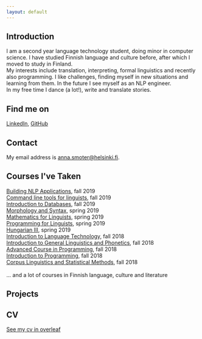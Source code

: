 ```yaml
---
layout: default
---
```


## Introduction
I am a second year language technology student, doing minor in computer science. I have studied Finnish language and culture before, after which I moved to study in Finland.<br>
My interests include translation, interpreting, formal linguistics and recently also programming. I like challenges, finding myself in new situations and learning from them. In the future I see myself as an NLP engineer.<br>
In my free time I dance (a lot!), write and translate stories.

## Find me on

[LinkedIn](https://www.linkedin.com/in/anna-smoter-11b728176/), [GitHub](https://github.com/smotan)

## Contact

My email address is anna.smoter@helsinki.fi. 

## Courses I've Taken
[Building NLP Applications](https://courses.helsinki.fi/en/KIK-LG211/), fall 2019<br>
[Command line tools for linguists](https://courses.helsinki.fi/en/KIK-LG219/), fall 2019<br>
[Introduction to Databases](https://courses.helsinki.fi/en/TKT10004/), fall 2019<br>
[Morphology and Syntax](https://courses.helsinki.fi/en/KIK-LG102/), spring 2019<br>
[Mathematics for Linguists](https://courses.helsinki.fi/en/KIK-LG209), spring 2019<br>
[Programming for Linguists](https://courses.helsinki.fi/en/KIK-LG208), spring 2019<br>
[Hungarian III](https://courses.helsinki.fi/en/KOK-G103), spring 2019<br>
[Introduction to Language Technology](https://courses.helsinki.fi/en/KIK-405/), fall 2018<br>
[Introduction to General Linguistics and Phonetics](https://courses.helsinki.fi/en/KIK-401/), fall 2018<br>
[Advanced Course in Programming](https://courses.helsinki.fi/en/TKT10003/), fall 2018<br>
[Introduction to Programming](https://courses.helsinki.fi/en/TKT10002), fall 2018<br>
[Corpus Linguistics and Statistical Methods](https://courses.helsinki.fi/en/KIK-404/), fall 2018<br>
<br>
... and a lot of courses in Finnish language, culture and literature

## Projects

## CV
[See my cv in overleaf](https://www.overleaf.com/read/hznpxtkwsjbx)
